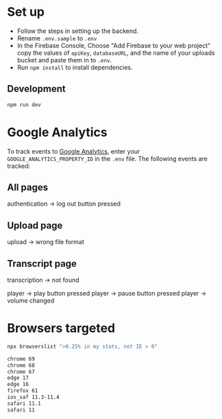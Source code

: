 # Set up

- Follow the steps in setting up the backend.
- Rename `.env.sample` to `.env`
- In the Firebase Console, Choose "Add Firebase to your web project" copy the values of `apiKey`, `databaseURL`, and the name of your uploads bucket and paste them in to `.env`.
- Run `npm install` to install dependencies.

## Development

```sh
npm run dev
```

# Google Analytics

To track events to [Google Analytics](https://analytics.google.com/analytics/web), enter your `GOOGLE_ANALYTICS_PROPERTY_ID` in the `.env` file. The following events are tracked:

## All pages

authentication → log out button pressed

## Upload page

upload → wrong file format

## Transcript page

transcription → not found

player → play button pressed
player → pause button pressed
player → volume changed

# Browsers targeted

```sh
npx browserslist ">0.25% in my stats, not IE > 0"

chrome 69
chrome 68
chrome 67
edge 17
edge 16
firefox 61
ios_saf 11.3-11.4
safari 11.1
safari 11
```
